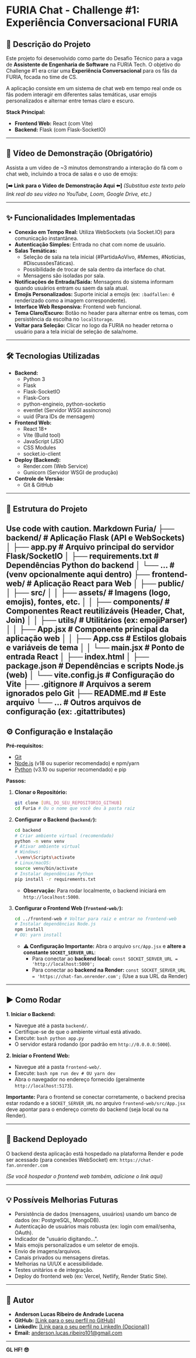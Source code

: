 # FURIA Chat - Challenge #1: Experiência Conversacional FURIA

## 🚀 Descrição do Projeto

Este projeto foi desenvolvido como parte do Desafio Técnico para a vaga de **Assistente de Engenharia de Software** na FURIA Tech. O objetivo do Challenge #1 era criar uma **Experiência Conversacional** para os fãs da FURIA, focada no time de CS.

A aplicação consiste em um sistema de chat web em tempo real onde os fãs podem interagir em diferentes salas temáticas, usar emojis personalizados e alternar entre temas claro e escuro.

**Stack Principal:**

*   **Frontend Web:** React (com Vite)
*   **Backend:** Flask (com Flask-SocketIO)

---

## 🎥 Vídeo de Demonstração (Obrigatório)

Assista a um vídeo de ~3 minutos demonstrando a interação do fã com o chat web, incluindo a troca de salas e o uso de emojis:

**[➡️ Link para o Vídeo de Demonstração Aqui ⬅️]**
*(Substitua este texto pelo link real do seu vídeo no YouTube, Loom, Google Drive, etc.)*

---

## ✨ Funcionalidades Implementadas

*   **Conexão em Tempo Real:** Utiliza WebSockets (via Socket.IO) para comunicação instantânea.
*   **Autenticação Simples:** Entrada no chat com nome de usuário.
*   **Salas Temáticas:**
    *   Seleção de sala na tela inicial (#PartidaAoVivo, #Memes, #Notícias, #DiscussõesTáticas).
    *   Possibilidade de trocar de sala dentro da interface do chat.
    *   Mensagens são isoladas por sala.
*   **Notificações de Entrada/Saída:** Mensagens do sistema informam quando usuários entram ou saem da sala atual.
*   **Emojis Personalizados:** Suporte inicial a emojis (ex: `:badfallen:` é renderizado como a imagem correspondente).
*   **Interface Web Responsiva:** Frontend web funcional.
*   **Tema Claro/Escuro:** Botão no header para alternar entre os temas, com persistência da escolha no `localStorage`.
*   **Voltar para Seleção:** Clicar no logo da FURIA no header retorna o usuário para a tela inicial de seleção de sala/nome.

---

## 🛠️ Tecnologias Utilizadas

*   **Backend:**
    *   Python 3
    *   Flask
    *   Flask-SocketIO
    *   Flask-Cors
    *   python-engineio, python-socketio
    *   eventlet (Servidor WSGI assíncrono)
    *   uuid (Para IDs de mensagem)
*   **Frontend Web:**
    *   React 18+
    *   Vite (Build tool)
    *   JavaScript (JSX)
    *   CSS Modules
    *   socket.io-client
*   **Deploy (Backend):**
    *   Render.com (Web Service)
    *   Gunicorn (Servidor WSGI de produção)
*   **Controle de Versão:**
    *   Git & GitHub

---

## 📂 Estrutura do Projeto
Use code with caution.
Markdown
Furia/
├── backend/ # Aplicação Flask (API e WebSockets)
│ ├── app.py # Arquivo principal do servidor Flask/SocketIO
│ ├── requirements.txt # Dependências Python do backend
│ └── ... # (venv opcionalmente aqui dentro)
├── frontend-web/ # Aplicação React para Web
│ ├── public/
│ ├── src/
│ │ ├── assets/ # Imagens (logo, emojis), fontes, etc.
│ │ ├── components/ # Componentes React reutilizáveis (Header, Chat, Join)
│ │ ├── utils/ # Utilitários (ex: emojiParser)
│ │ ├── App.jsx # Componente principal da aplicação web
│ │ ├── App.css # Estilos globais e variáveis de tema
│ │ └── main.jsx # Ponto de entrada React
│ ├── index.html
│ ├── package.json # Dependências e scripts Node.js (web)
│ └── vite.config.js # Configuração do Vite
├── .gitignore # Arquivos a serem ignorados pelo Git
├── README.md # Este arquivo
└── ... # Outros arquivos de configuração (ex: .gitattributes)
---

## ⚙️ Configuração e Instalação

**Pré-requisitos:**

*   [Git](https://git-scm.com/)
*   [Node.js](https://nodejs.org/) (v18 ou superior recomendado) e npm/yarn
*   [Python](https://www.python.org/) (v3.10 ou superior recomendado) e pip

**Passos:**

1.  **Clonar o Repositório:**
    ```bash
    git clone [URL_DO_SEU_REPOSITORIO_GITHUB]
    cd Furia # Ou o nome que você deu à pasta raiz
    ```

2.  **Configurar o Backend (`backend/`):**
    ```bash
    cd backend
    # Criar ambiente virtual (recomendado)
    python -m venv venv
    # Ativar ambiente virtual
    # Windows:
    .\venv\Scripts\activate
    # Linux/macOS:
    source venv/bin/activate
    # Instalar dependências Python
    pip install -r requirements.txt
    ```
    *   **Observação:** Para rodar localmente, o backend iniciará em `http://localhost:5000`.

3.  **Configurar o Frontend Web (`frontend-web/`):**
    ```bash
    cd ../frontend-web # Voltar para raiz e entrar no frontend-web
    # Instalar dependências Node.js
    npm install
    # OU: yarn install
    ```
    *   **⚠️ Configuração Importante:** Abra o arquivo `src/App.jsx` e **altere a constante `SOCKET_SERVER_URL`**:
        *   Para conectar ao **backend local:** `const SOCKET_SERVER_URL = 'http://localhost:5000';`
        *   Para conectar ao **backend na Render:** `const SOCKET_SERVER_URL = 'https://chat-fan.onrender.com';` (Use a sua URL da Render)

---

## ▶️ Como Rodar

**1. Iniciar o Backend:**
   *   Navegue até a pasta `backend/`.
   *   Certifique-se de que o ambiente virtual está ativado.
   *   Execute:
     ```bash
     python app.py
     ```
   *   O servidor estará rodando (por padrão em `http://0.0.0.0:5000`).

**2. Iniciar o Frontend Web:**
   *   Navegue até a pasta `frontend-web/`.
   *   Execute:
     ```bash
     npm run dev
     # OU
     yarn dev
     ```
   *   Abra o navegador no endereço fornecido (geralmente `http://localhost:5173`).

**Importante:** Para o frontend se conectar corretamente, o backend precisa estar rodando e a `SOCKET_SERVER_URL` no arquivo `frontend-web/src/App.jsx` deve apontar para o endereço correto do backend (seja local ou na Render).

---

## 🔗 Backend Deployado

O backend desta aplicação está hospedado na plataforma Render e pode ser acessado (para conexões WebSocket) em:
`https://chat-fan.onrender.com`

*(Se você hospedar o frontend web também, adicione o link aqui)*

---

## 💡 Possíveis Melhorias Futuras

*   Persistência de dados (mensagens, usuários) usando um banco de dados (ex: PostgreSQL, MongoDB).
*   Autenticação de usuários mais robusta (ex: login com email/senha, OAuth).
*   Indicador de "usuário digitando...".
*   Mais emojis personalizados e um seletor de emojis.
*   Envio de imagens/arquivos.
*   Canais privados ou mensagens diretas.
*   Melhorias na UI/UX e acessibilidade.
*   Testes unitários e de integração.
*   Deploy do frontend web (ex: Vercel, Netlify, Render Static Site).

---

## 👤 Autor

*   **Anderson Lucas Ribeiro de Andrade Lucena**
*   **GitHub:** [\[Link para o seu perfil no GitHub\]](https://github.com/andersoncsgo)
*   **LinkedIn:** [\[Link para o seu perfil no LinkedIn (Opcional)\]](https://www.linkedin.com/in/anderson-lucas-lucena/)
*   **Email:** anderson.lucas.ribeiro101@gmail.com

---

**GL HF! 😎**